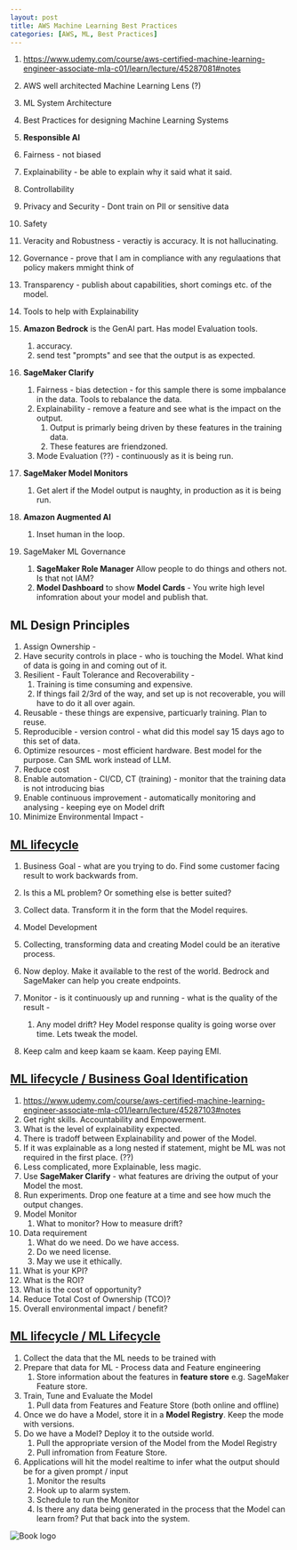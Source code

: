 ```yaml
---
layout: post
title: AWS Machine Learning Best Practices
categories: [AWS, ML, Best Practices] 
---
```



1. https://www.udemy.com/course/aws-certified-machine-learning-engineer-associate-mla-c01/learn/lecture/45287081#notes
1. AWS well architected Machine Learning Lens (?)
1. ML System Architecture 
1. Best Practices for designing Machine Learning Systems 

1. **Responsible AI**
1. Fairness - not biased 
1. Explainability - be able to explain why it said what it said. 
1. Controllability 
1. Privacy and Security - Dont train on PII or sensitive data 
1. Safety 
1. Veracity and Robustness - veractiy is accuracy. It is not hallucinating. 
1. Governance - prove that I am in compliance with any regulaations that policy makers mmight think of 
1. Transparency - publish about capabilities, short comings etc. of the model. 

1. Tools to help with Explainability 
1. **Amazon Bedrock** is the GenAI part. Has model Evaluation tools. 
    1. accuracy. 
    1. send test "prompts" and see that the output is as expected. 
1. **SageMaker Clarify** 
    1. Fairness - bias detection - for this sample there is some impbalance in the data. Tools to rebalance the data. 
    1. Explainability - remove a feature and see what is the impact on the output. 
        1. Output is primarly being driven by these features in the training data. 
        1. These features are friendzoned. 
    1. Mode Evaluation (??) - continuously as it is being run. 
1. **SageMaker Model Monitors** 
    1. Get alert if the Model output is naughty, in production as it is being run. 
1. **Amazon Augmented AI**
    1. Inset human in the loop.      
1. SageMaker ML Governance
    1. **SageMaker Role Manager** Allow people to do things and others not. Is that not IAM? 
    1. **Model Dashboard** to show **Model Cards** - You write high level infomration about your model and publish that. 


## ML Design Principles 

1. Assign Ownership - 
1. Have security controls in place - who is touching the Model. What kind of data is going in and coming out of it. 
1. Resilient - Fault Tolerance and Recoverability - 
    1. Training is time consuming and expensive. 
    1. If things fail 2/3rd of the way, and set up is not recoverable, you will have to do it all over again. 
1. Reusable - these things are expensive, particuarly training. Plan to reuse. 
1. Reproducible - version control - what did this model say 15 days ago to this set of data. 
1. Optimize resources - most efficient hardware. Best model for the purpose. Can SML work instead of LLM. 
1. Reduce cost 
1. Enable automation - CI/CD, CT (training) -  monitor that the training data is not introducing bias 
1. Enable continuous improvement - automatically monitoring and analysing - keeping eye on Model drift 
1. Minimize Environmental Impact - 

## [ML lifecycle](https://www.udemy.com/course/aws-certified-machine-learning-engineer-associate-mla-c01/learn/lecture/45287091#notes)

1. Business Goal - what are you trying to do. Find some customer facing result to work backwards from. 

1. Is this a ML problem? Or something else is better suited? 
1. Collect data. Transform it in the form that the Model requires. 
1. Model Development 
1. Collecting, transforming data and creating Model could be an iterative process. 
1. Now deploy. Make it available to the rest of the world. Bedrock and SageMaker can help you create endpoints. 
1. Monitor - is it continuously up and running - what is the quality of the result - 
    1. Any model drift? Hey Model response quality is going worse over time. Lets tweak the model. 
1. Keep calm and keep kaam se kaam. Keep paying EMI. 

## [ML lifecycle / Business Goal Identification](https://www.udemy.com/course/aws-certified-machine-learning-engineer-associate-mla-c01/learn/lecture/45287103#notes)

1. https://www.udemy.com/course/aws-certified-machine-learning-engineer-associate-mla-c01/learn/lecture/45287103#notes
1. Get right skills. Accountability and Empowerment. 
1. What is the level of explainability expected. 
1. There is tradoff between Explainability and power of the Model. 
1. If it was explainable as a long nested if statement, might be ML was not required in the first place. (??)
1. Less complicated, more Explainable, less magic. 
1. Use **SageMaker Clarify** - what features are driving the output of your Model the most. 
1. Run experiments. Drop one feature at a time and see how much the output changes. 
1. Model Monitor 
    1. What to monitor? How to measure drift? 
1. Data requirement 
    1. What do we need. Do we have access.     
    1. Do we need license. 
    1. May we use it ethically. 
1. What is your KPI?
1. What is the ROI? 
1. What is the cost of opportunity? 
1. Reduce Total Cost of Ownership (TCO)? 
1. Overall environmental impact / benefit? 

## [ML lifecycle / ML Lifecycle](https://www.udemy.com/course/aws-certified-machine-learning-engineer-associate-mla-c01/learn/lecture/45287107#notes)

1. Collect the data that the ML needs to be trained with 
1. Prepare that data for ML - Process data and Feature engineering 
    1. Store information about the features in **feature store** e.g. SageMaker Feature store. 
1. Train, Tune and Evaluate the Model 
    1. Pull data from Features and Feature Store (both online and offline)
1. Once we do have a Model, store it in a **Model Registry**. Keep the mode with versions. 
1. Do we have a Model? Deploy it to the outside world. 
    1. Pull the appropriate version of the Model from the Model Registry 
    1. Pull infromation from Feature Store. 
1. Applications will hit the model realtime to infer what the output should be for a given prompt / input 
    1. Monitor the results 
    1. Hook up to alarm system. 
    1. Schedule to run the Monitor 
    1. Is there any data being generated in the process that the Model can learn from? Put that back into the system. 

![Book logo](/kaunjovi.github.io/assets/404.jpg)


